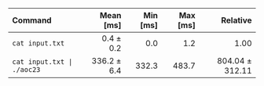| Command | Mean [ms] | Min [ms] | Max [ms] | Relative |
|:---|---:|---:|---:|---:|
| `cat input.txt` | 0.4 ± 0.2 | 0.0 | 1.2 | 1.00 |
| `cat input.txt \| ./aoc23` | 336.2 ± 6.4 | 332.3 | 483.7 | 804.04 ± 312.11 |
